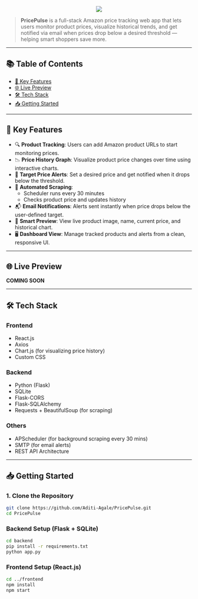 <center>
  <img src="https://readme-typing-svg.herokuapp.com?color=00BFFF&size=40&width=900&height=80&lines=Welcome+to+PricePulse+Tracker" />
</center>

> **PricePulse** is a full-stack Amazon price tracking web app that lets users monitor product prices, visualize historical trends, and get notified via email when prices drop below a desired threshold — helping smart shoppers save more.

---

## 📚 Table of Contents
- [🚀 Key Features](#-key-features)
- [🌐 Live Preview](#-live-preview)
- [🛠️ Tech Stack](#️-tech-stack)
- [📥 Getting Started](#-getting-started)

---

## 🚀 Key Features

- 🔍 **Product Tracking**: Users can add Amazon product URLs to start monitoring prices.
- 📉 **Price History Graph**: Visualize product price changes over time using interactive charts.
- 🎯 **Target Price Alerts**: Set a desired price and get notified when it drops below the threshold.
- 🔁 **Automated Scraping**:
  - Scheduler runs every 30 minutes
  - Checks product price and updates history
- 📬 **Email Notifications**: Alerts sent instantly when price drops below the user-defined target.
- 🧠 **Smart Preview**: View live product image, name, current price, and historical chart.
- 🖥️ **Dashboard View**: Manage tracked products and alerts from a clean, responsive UI.

---

## 🌐 Live Preview

**COMING SOON**

---

## 🛠️ Tech Stack

### Frontend  
- React.js  
- Axios  
- Chart.js (for visualizing price history)  
- Custom CSS  

### Backend  
- Python (Flask)  
- SQLite  
- Flask-CORS  
- Flask-SQLAlchemy  
- Requests + BeautifulSoup (for scraping)

### Others  
- APScheduler (for background scraping every 30 mins)  
- SMTP (for email alerts)  
- REST API Architecture  

---

## 📥 Getting Started

### 1. Clone the Repository

```bash
git clone https://github.com/Aditi-Agale/PricePulse.git
cd PricePulse
```

### Backend Setup (Flask + SQLite)

```bash
cd backend
pip install -r requirements.txt
python app.py
```

### Frontend Setup (React.js)

```bash
cd ../frontend
npm install
npm start
```

